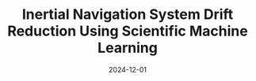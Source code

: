 ---
title: "Inertial Navigation System Drift Reduction Using Scientific Machine Learning"
collection: publications
category: manuscripts
permalink: /publication/2024-12-01-mit-thesis
excerpt: 'Master&apos;s thesis on reducing inertial navigation system drift using scientific machine learning.'
date: 2024-12-01
venue: 'CSAIL, MIT'
paperurl: '/files/MIT-McManus-Thesis.pdf'
citation: 'McManus, M. (2024). &quot;Inertial Navigation System Drift Reduction Using Scientific Machine Learning.&quot; <i>Massachusetts Institute of Technology</i>.'
--- 
